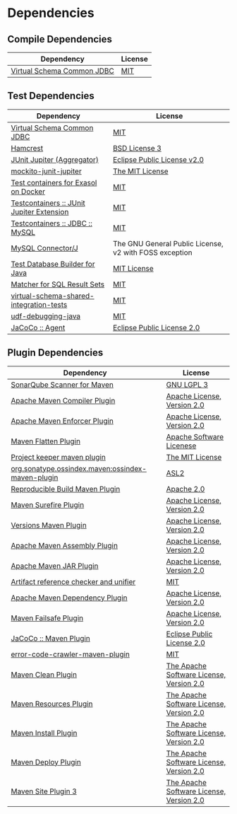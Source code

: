 <!-- @formatter:off -->
# Dependencies

## Compile Dependencies

| Dependency                      | License  |
| ------------------------------- | -------- |
| [Virtual Schema Common JDBC][0] | [MIT][1] |

## Test Dependencies

| Dependency                                      | License                                                |
| ----------------------------------------------- | ------------------------------------------------------ |
| [Virtual Schema Common JDBC][0]                 | [MIT][1]                                               |
| [Hamcrest][4]                                   | [BSD License 3][5]                                     |
| [JUnit Jupiter (Aggregator)][6]                 | [Eclipse Public License v2.0][7]                       |
| [mockito-junit-jupiter][8]                      | [The MIT License][9]                                   |
| [Test containers for Exasol on Docker][10]      | [MIT][1]                                               |
| [Testcontainers :: JUnit Jupiter Extension][12] | [MIT][13]                                              |
| [Testcontainers :: JDBC :: MySQL][12]           | [MIT][13]                                              |
| [MySQL Connector/J][16]                         | The GNU General Public License, v2 with FOSS exception |
| [Test Database Builder for Java][17]            | [MIT License][18]                                      |
| [Matcher for SQL Result Sets][19]               | [MIT][1]                                               |
| [virtual-schema-shared-integration-tests][21]   | [MIT][1]                                               |
| [udf-debugging-java][23]                        | [MIT][1]                                               |
| [JaCoCo :: Agent][25]                           | [Eclipse Public License 2.0][26]                       |

## Plugin Dependencies

| Dependency                                              | License                                        |
| ------------------------------------------------------- | ---------------------------------------------- |
| [SonarQube Scanner for Maven][27]                       | [GNU LGPL 3][28]                               |
| [Apache Maven Compiler Plugin][29]                      | [Apache License, Version 2.0][30]              |
| [Apache Maven Enforcer Plugin][31]                      | [Apache License, Version 2.0][30]              |
| [Maven Flatten Plugin][33]                              | [Apache Software Licenese][34]                 |
| [Project keeper maven plugin][35]                       | [The MIT License][36]                          |
| [org.sonatype.ossindex.maven:ossindex-maven-plugin][37] | [ASL2][34]                                     |
| [Reproducible Build Maven Plugin][39]                   | [Apache 2.0][34]                               |
| [Maven Surefire Plugin][41]                             | [Apache License, Version 2.0][30]              |
| [Versions Maven Plugin][43]                             | [Apache License, Version 2.0][30]              |
| [Apache Maven Assembly Plugin][45]                      | [Apache License, Version 2.0][30]              |
| [Apache Maven JAR Plugin][47]                           | [Apache License, Version 2.0][30]              |
| [Artifact reference checker and unifier][49]            | [MIT][1]                                       |
| [Apache Maven Dependency Plugin][51]                    | [Apache License, Version 2.0][30]              |
| [Maven Failsafe Plugin][53]                             | [Apache License, Version 2.0][30]              |
| [JaCoCo :: Maven Plugin][55]                            | [Eclipse Public License 2.0][26]               |
| [error-code-crawler-maven-plugin][57]                   | [MIT][1]                                       |
| [Maven Clean Plugin][59]                                | [The Apache Software License, Version 2.0][34] |
| [Maven Resources Plugin][61]                            | [The Apache Software License, Version 2.0][34] |
| [Maven Install Plugin][63]                              | [The Apache Software License, Version 2.0][34] |
| [Maven Deploy Plugin][65]                               | [The Apache Software License, Version 2.0][34] |
| [Maven Site Plugin 3][67]                               | [The Apache Software License, Version 2.0][34] |

[25]: https://www.eclemma.org/jacoco/index.html
[17]: https://github.com/exasol/test-db-builder-java/
[34]: http://www.apache.org/licenses/LICENSE-2.0.txt
[41]: https://maven.apache.org/surefire/maven-surefire-plugin/
[59]: http://maven.apache.org/plugins/maven-clean-plugin/
[1]: https://opensource.org/licenses/MIT
[8]: https://github.com/mockito/mockito
[53]: https://maven.apache.org/surefire/maven-failsafe-plugin/
[21]: https://github.com/exasol/virtual-schema-shared-integration-tests
[35]: https://github.com/exasol/project-keeper/
[43]: http://www.mojohaus.org/versions-maven-plugin/
[5]: http://opensource.org/licenses/BSD-3-Clause
[29]: https://maven.apache.org/plugins/maven-compiler-plugin/
[13]: http://opensource.org/licenses/MIT
[0]: https://github.com/exasol/virtual-schema-common-jdbc
[18]: https://github.com/exasol/test-db-builder-java/blob/main/LICENSE
[26]: https://www.eclipse.org/legal/epl-2.0/
[28]: http://www.gnu.org/licenses/lgpl.txt
[10]: https://github.com/exasol/exasol-testcontainers
[55]: https://www.jacoco.org/jacoco/trunk/doc/maven.html
[9]: https://github.com/mockito/mockito/blob/main/LICENSE
[19]: https://github.com/exasol/hamcrest-resultset-matcher
[36]: https://github.com/exasol/project-keeper/blob/main/LICENSE
[39]: http://zlika.github.io/reproducible-build-maven-plugin
[51]: https://maven.apache.org/plugins/maven-dependency-plugin/
[27]: http://sonarsource.github.io/sonar-scanner-maven/
[30]: https://www.apache.org/licenses/LICENSE-2.0.txt
[31]: https://maven.apache.org/enforcer/maven-enforcer-plugin/
[16]: http://dev.mysql.com/doc/connector-j/en/
[7]: https://www.eclipse.org/legal/epl-v20.html
[63]: http://maven.apache.org/plugins/maven-install-plugin/
[6]: https://junit.org/junit5/
[37]: https://sonatype.github.io/ossindex-maven/maven-plugin/
[12]: https://testcontainers.org
[33]: https://www.mojohaus.org/flatten-maven-plugin/flatten-maven-plugin
[23]: https://github.com/exasol/udf-debugging-java
[4]: http://hamcrest.org/JavaHamcrest/
[65]: http://maven.apache.org/plugins/maven-deploy-plugin/
[67]: http://maven.apache.org/plugins/maven-site-plugin/
[61]: http://maven.apache.org/plugins/maven-resources-plugin/
[49]: https://github.com/exasol/artifact-reference-checker-maven-plugin
[57]: https://github.com/exasol/error-code-crawler-maven-plugin
[47]: https://maven.apache.org/plugins/maven-jar-plugin/
[45]: https://maven.apache.org/plugins/maven-assembly-plugin/
